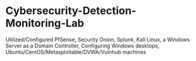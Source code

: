 # Cybersecurity-Detection-Monitoring-Lab
Utilized/Configured PfSense, Security Onion, Splunk, Kali Linux, a Windows Server as a Domain Controller, Configuring Windows desktops, Ubuntu/CentOS/Metasploitable/DVWA/Vulnhub machines
